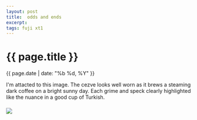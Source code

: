 ```yaml
---
layout: post
title:  odds and ends
excerpt: 
tags: fuji xt1
---
```


{{ page.title }}
================
<div class="pdate"> {{ page.date | date: "%b %d, %Y" }} </div>


<div class="row">
<div class="col-xs-12">
<p>
I'm attacted to this  image. The cezve looks well worn as it brews a  steaming dark coffee on a bright sunny day.
Each grime and speck clearly highlighted like the nuance in a good cup of Turkish.
</p>



<div class="row row-centered">
<div class="col-xs-8 col-centered">
<div id="demo6" class="flex-images" style="padding-top:0.5em;">
<div class="item" data-w="900" data-h="600" data-solo="y">
	<div class="img"><a href="https://docs.google.com/uc?id=0B6d70FmpKIi1aklSLVlGMTNOSTA"><img src="https://docs.google.com/uc?id=0B6d70FmpKIi1V0pkMTNDN2hWSm8" data-src="https://docs.google.com/uc?id=0B6d70FmpKIi1Y01yTjRxLV85Vlk"></a></div>
</div>
</div></div></div>

<!--

<!-- <p> -->
<!-- And Lincoln looks out from a glass jar. That same fixed expression a millions of notes, crumpled, tossed, exchanged by people -->
<!-- who are in all likelihood his very opposite, people who don't know him. People who don't care. His face worn and creased,  -->
<!-- my indigo blue Levis denims smudged across his face. -->
<!-- </p> -->

<!-- <div class="row row-centered"> -->
<!-- <div class="col-xs-8 col-centered"> -->
<!-- <div id="demo7" class="flex-images" style="padding-top:0.5em;"> -->
<!-- <div class="item" data-w="900" data-h="900" data-solo="y"> -->
<!-- 	<div class="img"><a href="https://docs.google.com/uc?id=0B6d70FmpKIi1ZVFLYm5WdFFtMGs"><img src="https://docs.google.com/uc?id=0B6d70FmpKIi1V0pkMTNDN2hWSm8" data-src="https://docs.google.com/uc?id=0B6d70FmpKIi1OVU3RXBYa2llclU"></a></div> -->
<!-- </div> -->
<!-- </div> <\!--ends demo6-\-> -->
<!-- </div>  -->
<!-- </div> -->

<!-- </div> -->
<!-- </div> -->


<script>
$('#demo6').flexImages({ rowHeight:600 , truncate: 0});
</script>
<script>
$('#demo7').flexImages({ rowHeight:600 , truncate: 0});
</script>








<!-- Ends op most -->
